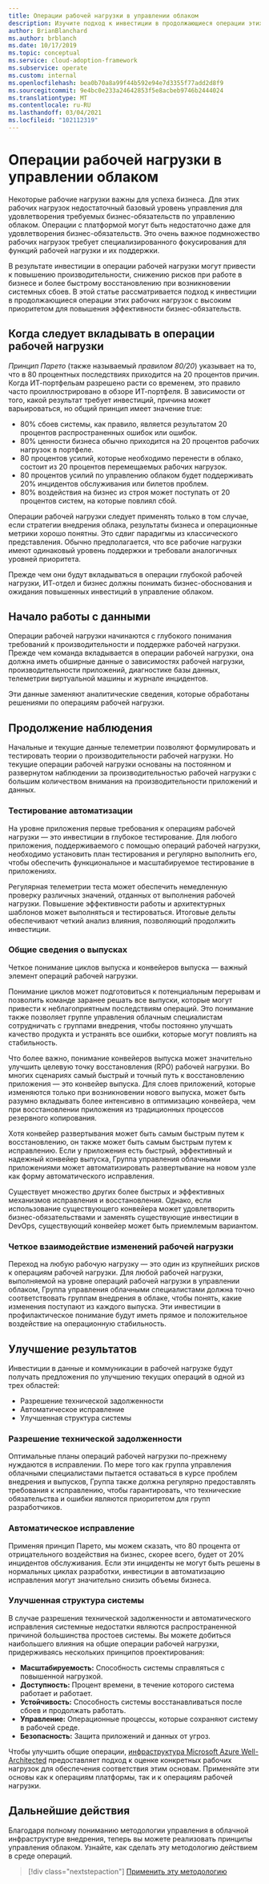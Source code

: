 ```yaml
---
title: Операции рабочей нагрузки в управлении облаком
description: Изучите подход к инвестиции в продолжающиеся операции этих рабочих нагрузок с высоким приоритетом, чтобы улучшить бизнес-обязательства.
author: BrianBlanchard
ms.author: brblanch
ms.date: 10/17/2019
ms.topic: conceptual
ms.service: cloud-adoption-framework
ms.subservice: operate
ms.custom: internal
ms.openlocfilehash: bea0b70a8a99f44b592e94e7d3355f77add2d8f9
ms.sourcegitcommit: 9e4bc0e233a24642853f5e8acbeb9746b2444024
ms.translationtype: MT
ms.contentlocale: ru-RU
ms.lasthandoff: 03/04/2021
ms.locfileid: "102112319"
---
```

# <a name="workload-operations-in-cloud-management"></a>Операции рабочей нагрузки в управлении облаком

Некоторые рабочие нагрузки важны для успеха бизнеса. Для этих рабочих нагрузок недостаточный базовый уровень управления для удовлетворения требуемых бизнес-обязательств по управлению облаком. Операции с платформой могут быть недостаточно даже для удовлетворения бизнес-обязательств. Это очень важное подмножество рабочих нагрузок требует специализированного фокусирования для функций рабочей нагрузки и их поддержки.

В результате инвестиции в операции рабочей нагрузки могут привести к повышению производительности, снижению рисков при работе в бизнесе и более быстрому восстановлению при возникновении системных сбоев. В этой статье рассматривается подход к инвестиции в продолжающиеся операции этих рабочих нагрузок с высоким приоритетом для повышения эффективности бизнес-обязательств.

## <a name="when-to-invest-in-workload-operations"></a>Когда следует вкладывать в операции рабочей нагрузки

*Принцип Парето* (также называемый *правилом 80/20*) указывает на то, что в 80 процентных последствиях приходится на 20 процентов причин. Когда ИТ-портфельам разрешено расти со временем, это правило часто проиллюстрировано в обзоре ИТ-портфеля. В зависимости от того, какой результат требует инвестиций, причина может варьироваться, но общий принцип имеет значение true:

- 80% сбоев системы, как правило, является результатом 20 процентов распространенных ошибок или ошибок.
- 80% ценности бизнеса обычно приходится на 20 процентов рабочих нагрузок в портфеле.
- 80 процентов усилий, которые необходимо перенести в облако, состоит из 20 процентов перемещаемых рабочих нагрузок.
- 80 процентов усилий по управлению облаком будет поддерживать 20% инцидентов обслуживания или билетов проблем.
- 80% воздействия на бизнес из строя может поступать от 20 процентов систем, на которые повлиял сбой.

Операции рабочей нагрузки следует применять только в том случае, если стратегии внедрения облака, результаты бизнеса и операционные метрики хорошо понятны. Это сдвиг парадигмы из классического представления. Обычно предполагается, что все рабочие нагрузки имеют одинаковый уровень поддержки и требовали аналогичных уровней приоритета.

Прежде чем они будут вкладываться в операции глубокой рабочей нагрузки, ИТ-отдел и бизнес должны понимать бизнес-обоснования и ожидания повышенных инвестиций в управление облаком.

## <a name="start-with-the-data"></a>Начало работы с данными

Операции рабочей нагрузки начинаются с глубокого понимания требований к производительности и поддержке рабочей нагрузки. Прежде чем команда вкладывается в операции рабочей нагрузки, она должна иметь обширные данные о зависимостях рабочей нагрузки, производительности приложений, диагностике базы данных, телеметрии виртуальной машины и журнале инцидентов.

Эти данные заменяют аналитические сведения, которые обработаны решениями по операциям рабочей нагрузки.

## <a name="continued-observation"></a>Продолжение наблюдения

Начальные и текущие данные телеметрии позволяют формулировать и тестировать теории о производительности рабочей нагрузки. Но текущие операции рабочей нагрузки основаны на постоянном и развернутом наблюдении за производительностью рабочей нагрузки с большим количеством внимания на производительности приложений и данных.

### <a name="test-the-automation"></a>Тестирование автоматизации

На уровне приложения первые требования к операциям рабочей нагрузки — это инвестиции в глубокое тестирование. Для любого приложения, поддерживаемого с помощью операций рабочей нагрузки, необходимо установить план тестирования и регулярно выполнить его, чтобы обеспечить функциональное и масштабируемое тестирование в приложениях.

Регулярная телеметрии теста может обеспечить немедленную проверку различных значений, отданных от выполнения рабочей нагрузки. Повышение эффективности работы и архитектурных шаблонов может выполняться и тестироваться. Итоговые дельты обеспечивают четкий анализ влияния, позволяющий продолжить инвестиции.

### <a name="understand-releases"></a>Общие сведения о выпусках

Четкое понимание циклов выпуска и конвейеров выпуска — важный элемент операций рабочей нагрузки.

Понимание циклов может подготовиться к потенциальным перерывам и позволить команде заранее решать все выпуски, которые могут привести к неблагоприятным последствиям операций. Это понимание также позволяет группе управления облачным специалистам сотрудничать с группами внедрения, чтобы постоянно улучшать качество продукта и устранять все ошибки, которые могут повлиять на стабильность.

Что более важно, понимание конвейеров выпуска может значительно улучшить целевую точку восстановления (RPO) рабочей нагрузки. Во многих сценариях самый быстрый и точный путь к восстановлению приложения — это конвейер выпуска. Для слоев приложений, которые изменяются только при возникновении нового выпуска, может быть разумно вкладывать более интенсивно в оптимизацию конвейера, чем при восстановлении приложения из традиционных процессов резервного копирования.

Хотя конвейер развертывания может быть самым быстрым путем к восстановлению, он также может быть самым быстрым путем к исправлению. Если у приложения есть быстрый, эффективный и надежный конвейер выпуска, Группа управления облачными приложениями может автоматизировать развертывание на новом узле как форму автоматического исправления.

Существует множество других более быстрых и эффективных механизмов исправления и восстановления. Однако, если использование существующего конвейера может удовлетворить бизнес-обязательствами и заменять существующие инвестиции в DevOps, существующий конвейер может быть приемлемым вариантом.

### <a name="clearly-communicate-changes-to-the-workload"></a>Четкое взаимодействие изменений рабочей нагрузки

Переход на любую рабочую нагрузку — это один из крупнейших рисков к операциям рабочей нагрузки. Для любой рабочей нагрузки, выполняемой на уровне операций рабочей нагрузки в управлении облаком, Группа управления облачными специалистами должна точно соответствовать группам внедрения в облаке, чтобы понять, какие изменения поступают из каждого выпуска. Эти инвестиции в профилактическое понимание будут иметь прямое и положительное воздействие на операционную стабильность.

## <a name="improve-outcomes"></a>Улучшение результатов

Инвестиции в данные и коммуникации в рабочей нагрузке будут получать предложения по улучшению текущих операций в одной из трех областей:

- Разрешение технической задолженности
- Автоматическое исправление
- Улучшенная структура системы

### <a name="technical-debt-resolution"></a>Разрешение технической задолженности

Оптимальные планы операций рабочей нагрузки по-прежнему нуждаются в исправлении. По мере того как группа управления облачными специалистами пытается оставаться в курсе проблем внедрения и выпусков, Группа также должна регулярно предоставлять требования к исправлению, чтобы гарантировать, что технические обязательства и ошибки являются приоритетом для групп разработчиков.

### <a name="automated-remediation"></a>Автоматическое исправление

Применяя принцип Парето, мы можем сказать, что 80 процента от отрицательного воздействия на бизнес, скорее всего, будет от 20% инцидентов обслуживания. Если эти инциденты не могут быть решены в нормальных циклах разработки, инвестиции в автоматизацию исправления могут значительно снизить объемы бизнеса.

### <a name="improved-system-design"></a>Улучшенная структура системы

В случае разрешения технической задолженности и автоматического исправления системные недостатки являются распространенной причиной большинства простоев системы. Вы можете добиться наибольшего влияния на общие операции рабочей нагрузки, придерживаясь нескольких принципов проектирования:

- **Масштабируемость:** Способность системы справляться с повышенной нагрузкой.
- **Доступность:** Процент времени, в течение которого система работает и работает.
- **Устойчивость:** Способность системы восстанавливаться после сбоев и продолжать работать.
- **Управление:** Операционные процессы, которые сохраняют систему в рабочей среде.
- **Безопасность:** Защита приложений и данных от угроз.

Чтобы улучшить общие операции, [инфраструктура Microsoft Azure Well-Architected](/azure/architecture/framework/) предоставляет подход к оценке конкретных рабочих нагрузок для обеспечения соответствия этим основам. Применяйте эти основы как к операциям платформы, так и к операциям рабочей нагрузки.

## <a name="next-steps"></a>Дальнейшие действия

Благодаря полному пониманию методологии управления в облачной инфраструктуре внедрения, теперь вы можете реализовать принципы управления облаком. Узнайте, как сделать эту методологию действием в среде операций.

> [!div class="nextstepaction"]
> [Применить эту методологию](../index.md)
